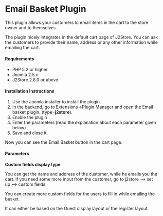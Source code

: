 # Email Basket Plugin

This plugin allows your customers to email items in the cart to the store owner and to themselves.

The plugin nicely integrates in the default cart page of J2Store. You can ask the customers to provide their name, address or any other information while emailing the cart.

#### Requirements
* PHP 5.2 or higher
* Joomla 2.5.x
* J2Store 2.8.0 or above

#### Installation Instructions
1. Use the Joomla installer to install the plugin.
2. In the backend, go to Extensions->Plugin Manager and open the Email basket
plugin. (type=**j2store**).
3. Enable the plugin
4. Enter the parameters (read the explanation about each parameter given below)
5. Save and close it.

Now you can see the Email Basket button in the cart page.

#### Parameters
**Custom fields display type**

You can get the name and address of the customer, while he
emails you the cart. If you need some more input from the customer, go to j2store –> set up –> custom fields.

You can create more custom fields for the users to fill in while emailing the basket.

It can either be based on the Guest display layout or the register layout.

















